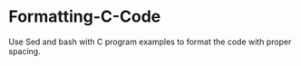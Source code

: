 # Formatting-C-Code
Use Sed and bash with C program examples to format the code with proper spacing.
